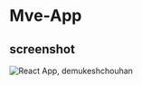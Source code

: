 # Mve-App

## screenshot
![React App, demukeshchouhan](href="https://github.com/demukeshchouhan/mve-app/blob/master/demo.jpg")